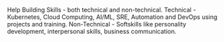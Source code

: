 Help Building Skills - both technical and non-technical. 
  Technical - Kubernetes, Cloud Computing, AI/ML, SRE, Automation and DevOps using projects and training.
  Non-Technical - Softskills like personality development, interpersonal skills, business communication.

